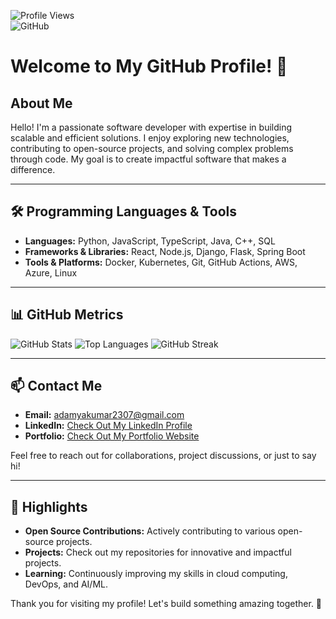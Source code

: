 ![Profile Views](https://komarev.com/ghpvc/?username=adamya-kumar&color=blue)                                                                                                                                      
![GitHub](https://github.githubassets.com/images/modules/logos_page/GitHub-Mark.png)



# Welcome to My GitHub Profile! 👋

## About Me
Hello! I'm a passionate software developer with expertise in building scalable and efficient solutions. I enjoy exploring new technologies, contributing to open-source projects, and solving complex problems through code. My goal is to create impactful software that makes a difference.

---

## 🛠️ Programming Languages & Tools
- **Languages:** Python, JavaScript, TypeScript, Java, C++, SQL
- **Frameworks & Libraries:** React, Node.js, Django, Flask, Spring Boot
- **Tools & Platforms:** Docker, Kubernetes, Git, GitHub Actions, AWS, Azure, Linux

---

## 📊 GitHub Metrics
![GitHub Stats](https://github-readme-stats.vercel.app/api?username=adamya-kumar&show_icons=true&theme=radical)
![Top Languages](https://github-readme-stats.vercel.app/api/top-langs/?username=adamya-kumar&layout=compact&theme=radical)
![GitHub Streak](https://github-readme-streak-stats.herokuapp.com/?user=adamya-kumar&theme=radical)

---

## 📫 Contact Me
- **Email:** adamyakumar2307@gmail.com
- **LinkedIn:** [Check Out My LinkedIn Profile](https://www.linkedin.com/in/adamya-kumar-3232a8255/)
- **Portfolio:** [Check Out My Portfolio Website](https://adamyakumarprofile.vercel.app/)

Feel free to reach out for collaborations, project discussions, or just to say hi!

---

## 🌟 Highlights
- **Open Source Contributions:** Actively contributing to various open-source projects.
- **Projects:** Check out my repositories for innovative and impactful projects.
- **Learning:** Continuously improving my skills in cloud computing, DevOps, and AI/ML.

Thank you for visiting my profile! Let's build something amazing together. 🚀
